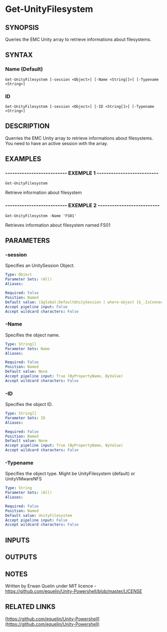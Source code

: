 # Get-UnityFilesystem

## SYNOPSIS
Queries the EMC Unity array to retrieve informations about filesystems.

## SYNTAX

### Name (Default)
```
Get-UnityFilesystem [-session <Object>] [-Name <String[]>] [-Typename <String>]
```

### ID
```
Get-UnityFilesystem [-session <Object>] [-ID <String[]>] [-Typename <String>]
```

## DESCRIPTION
Querries the EMC Unity array to retrieve informations about filesystems.
You need to have an active session with the array.

## EXAMPLES

### -------------------------- EXEMPLE 1 --------------------------
```
Get-UnityFilesystem
```

Retrieve information about filesystem

### -------------------------- EXEMPLE 2 --------------------------
```
Get-UnityFilesystem -Name 'FS01'
```

Retrieves information about filesystem named FS01

## PARAMETERS

### -session
Specifies an UnitySession Object.

```yaml
Type: Object
Parameter Sets: (All)
Aliases: 

Required: False
Position: Named
Default value: ($global:DefaultUnitySession | where-object {$_.IsConnected -eq $true})
Accept pipeline input: False
Accept wildcard characters: False
```

### -Name
Specifies the object name.

```yaml
Type: String[]
Parameter Sets: Name
Aliases: 

Required: False
Position: Named
Default value: None
Accept pipeline input: True (ByPropertyName, ByValue)
Accept wildcard characters: False
```

### -ID
Specifies the object ID.

```yaml
Type: String[]
Parameter Sets: ID
Aliases: 

Required: False
Position: Named
Default value: None
Accept pipeline input: True (ByPropertyName, ByValue)
Accept wildcard characters: False
```

### -Typename
Specifies the object type.
Might be UnityFilesystem (default) or UnityVMwareNFS

```yaml
Type: String
Parameter Sets: (All)
Aliases: 

Required: False
Position: Named
Default value: UnityFilesystem
Accept pipeline input: False
Accept wildcard characters: False
```

## INPUTS

## OUTPUTS

## NOTES
Written by Erwan Quelin under MIT licence - https://github.com/equelin/Unity-Powershell/blob/master/LICENSE

## RELATED LINKS

[https://github.com/equelin/Unity-Powershell](https://github.com/equelin/Unity-Powershell)

